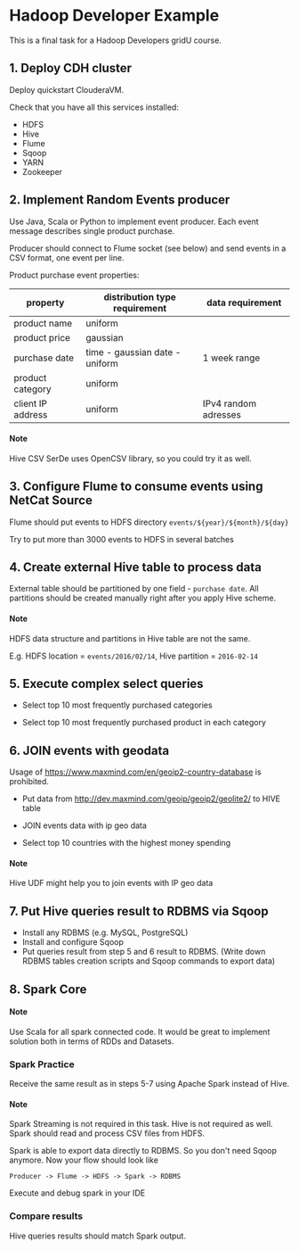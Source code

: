 # Hadoop Developer Example

This is a final task for a Hadoop Developers gridU course.

## 1. Deploy CDH cluster

Deploy quickstart ClouderaVM.

Check that you have all this services installed:

* HDFS
* Hive
* Flume
* Sqoop
* YARN
* Zookeeper

## 2. Implement Random Events producer

Use Java, Scala or Python to implement event producer. Each event message describes single product purchase.

Producer should connect to Flume socket (see below) and send events in a CSV format, one event per line.

Product purchase event properties:

| property         | distribution type requirement  | data requirement |
|------------------|--------------------------------|------------------|
| product name     | uniform                        | 
| product price    | gaussian                       | 
| purchase date    | time - gaussian date - uniform | 1 week range     |
| product category | uniform                        |
| client IP address| uniform                        | IPv4 random adresses

#### Note
Hive CSV SerDe uses OpenCSV library, so you could try it as well.

## 3. Configure Flume to consume events using NetCat Source

Flume should put events to HDFS directory `events/${year}/${month}/${day}`

Try to put more than 3000 events to HDFS in several batches

## 4. Create external Hive table to process data

External table should be partitioned by one field - `purchase date`. All partitions should be created manually right after you apply Hive scheme.

#### Note
HDFS data structure and partitions in Hive table are not the same.

E.g. HDFS location = `events/2016/02/14`, Hive partition = `2016-02-14`

## 5. Execute complex select queries

* Select top 10  most frequently purchased categories

* Select top 10 most frequently purchased product in each category

## 6. JOIN events with geodata
Usage of https://www.maxmind.com/en/geoip2-country-database is prohibited. 

* Put data from http://dev.maxmind.com/geoip/geoip2/geolite2/ to HIVE table

* JOIN events data with ip geo data

* Select top 10 countries with the highest money spending

#### Note

Hive UDF might help you to join events with IP geo data

## 7. Put Hive queries result to RDBMS via Sqoop
* Install any RDBMS (e.g. MySQL, PostgreSQL)
* Install and configure Sqoop
* Put queries result from step 5 and 6 result to RDBMS. (Write down RDBMS tables creation scripts and Sqoop commands to export data)

## 8. Spark Core

#### Note

Use Scala for all spark connected code. It would be great to implement solution both in terms of RDDs and Datasets.

### Spark Practice

Receive the same result as in steps 5-7 using Apache Spark instead of Hive.

#### Note

Spark Streaming is not required in this task. Hive is not required as well. Spark should read and process CSV files from HDFS.

Spark is able to export data directly to RDBMS. So you don't need Sqoop anymore. Now your flow should look like 
```
Producer -> Flume -> HDFS -> Spark -> RDBMS
```

Execute and debug spark in your IDE

### Compare results 
Hive queries results should match Spark output.

